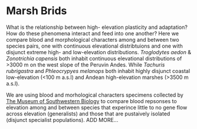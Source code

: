 # Marsh Brids

What is the relationship between high- elevation plasticity and adaptation? How do these phenomena interact and feed into one another? Here we compare blood and morphological characters among and between two species pairs, one with continuous elevational distribtuions and one with disjunct extreme high- and low-elevation distributions. *Troglodytes aedon* & *Zonotrichia capensis* both inhabit continuous elevational distributions of >3000 m on the west slope of the Peruvin Andes. While *Tachuris rubrigastra* and *Phleocrypyes melanops* both inhabit highly disjunct coastal low-elevation (<100 m a.s.l) and Andean high-elevation marshes (>3500 m a.s.l).

We are using blood and morhological characters specimens collected by <a href="http://www.msb.unm.edu/" target="_blank">The Museum of Southwestern Biology</a> to compare blood repsonses to elevation among and between species that experince little to no gene flow across elevation (generalists) and those that are pustaively isolated (disjunct specialist populations). ADD MORE...
